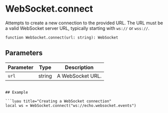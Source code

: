 # WebSocket.connect

Attempts to create a new connection to the provided URL. The URL must be a valid WebSocket server URL, typically starting with `ws://` or `wss://`.

```luau
function WebSocket.connect(url: string): WebSocket
```

## Parameters

| Parameter | Type    | Description                       |
|-----------|---------|-----------------------------------|
| `url`     | string  | A WebSocket URL.                  |

```

## Example

```luau title="Creating a WebSocket connection"
local ws = WebSocket.connect("ws://echo.websocket.events")
```
